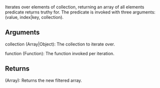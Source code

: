 Iterates over elements of collection, returning an array of all elements predicate returns truthy for. The predicate is invoked with three arguments: (value, index|key, collection).


## Arguments
collection (Array|Object): The collection to iterate over.

function (Function): The function invoked per iteration.


## Returns
(Array): Returns the new filtered array.

